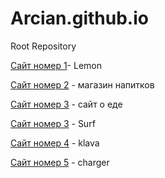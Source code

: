 # Arcian.github.io
Root Repository

  [Сайт номер 1](Arcian.github.io/Lemon/ "А")- Lemon
  
  [Сайт номер 2](Arcian.github.io/tannergoods/ "B") - магазин напитков
  
  [Сайт номер 3](Arcian.github.io/Restourant/ "C") - сайт о еде
   
  [Сайт номер 3](Arcian.github.io/Surf/ "D") - Surf

  [Сайт номер 4](Arcian.github.io/klava/ "D") - klava

  [Сайт номер 5](Arcian.github.io/ChargerCustoms/ "D") - charger

